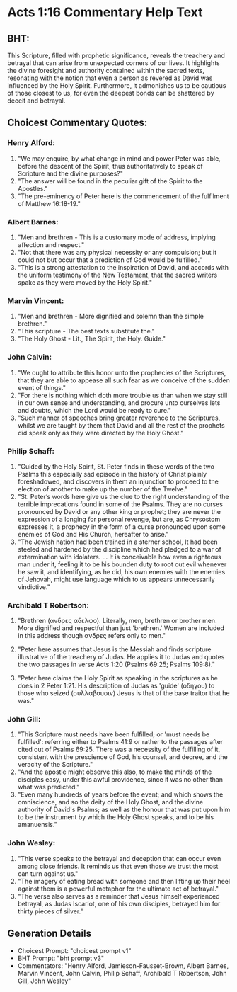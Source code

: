 # Acts 1:16 Commentary Help Text

## BHT:
This Scripture, filled with prophetic significance, reveals the treachery and betrayal that can arise from unexpected corners of our lives. It highlights the divine foresight and authority contained within the sacred texts, resonating with the notion that even a person as revered as David was influenced by the Holy Spirit. Furthermore, it admonishes us to be cautious of those closest to us, for even the deepest bonds can be shattered by deceit and betrayal.

## Choicest Commentary Quotes:
### Henry Alford:
1. "We may enquire, by what change in mind and power Peter was able, before the descent of the Spirit, thus authoritatively to speak of Scripture and the divine purposes?"
2. "The answer will be found in the peculiar gift of the Spirit to the Apostles."
3. "The pre-eminency of Peter here is the commencement of the fulfilment of Matthew 16:18-19."

### Albert Barnes:
1. "Men and brethren - This is a customary mode of address, implying affection and respect."
2. "Not that there was any physical necessity or any compulsion; but it could not but occur that a prediction of God would be fulfilled."
3. "This is a strong attestation to the inspiration of David, and accords with the uniform testimony of the New Testament, that the sacred writers spake as they were moved by the Holy Spirit."

### Marvin Vincent:
1. "Men and brethren - More dignified and solemn than the simple brethren."
2. "This scripture - The best texts substitute the."
3. "The Holy Ghost - Lit., The Spirit, the Holy. Guide."

### John Calvin:
1. "We ought to attribute this honor unto the prophecies of the Scriptures, that they are able to appease all such fear as we conceive of the sudden event of things."
2. "For there is nothing which doth more trouble us than when we stay still in our own sense and understanding, and procure unto ourselves lets and doubts, which the Lord would be ready to cure."
3. "Such manner of speeches bring greater reverence to the Scriptures, whilst we are taught by them that David and all the rest of the prophets did speak only as they were directed by the Holy Ghost."

### Philip Schaff:
1. "Guided by the Holy Spirit, St. Peter finds in these words of the two Psalms this especially sad episode in the history of Christ plainly foreshadowed, and discovers in them an injunction to proceed to the election of another to make up the number of the Twelve."
2. "St. Peter’s words here give us the clue to the right understanding of the terrible imprecations found in some of the Psalms. They are no curses pronounced by David or any other king or prophet; they are never the expression of a longing for personal revenge, but are, as Chrysostom expresses it, a prophecy in the form of a curse pronounced upon some enemies of God and His Church, hereafter to arise."
3. "The Jewish nation had been trained in a sterner school, It had been steeled and hardened by the discipline which had pledged to a war of extermination with idolaters. ... It is conceivable how even a righteous man under it, feeling it to be his bounden duty to root out evil whenever he saw it, and identifying, as he did, his own enemies with the enemies of Jehovah, might use language which to us appears unnecessarily vindictive."

### Archibald T Robertson:
1. "Brethren (ανδρες αδελφο). Literally, men, brethren or brother men. More dignified and respectful than just 'brethren.' Women are included in this address though ανδρες refers only to men."

2. "Peter here assumes that Jesus is the Messiah and finds scripture illustrative of the treachery of Judas. He applies it to Judas and quotes the two passages in verse Acts 1:20 (Psalms 69:25; Psalms 109:8)."

3. "Peter here claims the Holy Spirit as speaking in the scriptures as he does in 2 Peter 1:21. His description of Judas as 'guide' (οδηγου) to those who seized (συλλαβουσιν) Jesus is that of the base traitor that he was."

### John Gill:
1. "This Scripture must needs have been fulfilled; or 'must needs be fulfilled': referring either to Psalms 41:9 or rather to the passages after cited out of Psalms 69:25. There was a necessity of the fulfilling of it, consistent with the prescience of God, his counsel, and decree, and the veracity of the Scripture."
2. "And the apostle might observe this also, to make the minds of the disciples easy, under this awful providence, since it was no other than what was predicted."
3. "Even many hundreds of years before the event; and which shows the omniscience, and so the deity of the Holy Ghost, and the divine authority of David's Psalms; as well as the honour that was put upon him to be the instrument by which the Holy Ghost speaks, and to be his amanuensis."

### John Wesley:
1. "This verse speaks to the betrayal and deception that can occur even among close friends. It reminds us that even those we trust the most can turn against us."
2. "The imagery of eating bread with someone and then lifting up their heel against them is a powerful metaphor for the ultimate act of betrayal."
3. "The verse also serves as a reminder that Jesus himself experienced betrayal, as Judas Iscariot, one of his own disciples, betrayed him for thirty pieces of silver."


## Generation Details
- Choicest Prompt: "choicest prompt v1"
- BHT Prompt: "bht prompt v3"
- Commentators: "Henry Alford, Jamieson-Fausset-Brown, Albert Barnes, Marvin Vincent, John Calvin, Philip Schaff, Archibald T Robertson, John Gill, John Wesley"
